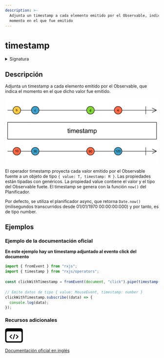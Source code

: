 ```yaml
---
description: >-
  Adjunta un timestamp a cada elemento emitido por el Observable, indicando el
  momento en el que fue emitido
---
```


# timestamp

<details>

<summary>Signatura</summary>

#### Firma

`timestamp<T>(scheduler: SchedulerLike = async): OperatorFunction<T, Timestamp<T>>`

#### Parámetros

### Retorna

`OperatorFunction<T, Timestamp<T>>:`

</details>

## Descripción

Adjunta un timestamp a cada elemento emitido por el Observable, que indica el momento en el que dicho valor fue emitido.

![Diagrama de canicas del operador timestamp](assets/images/marble-diagrams/utility/timestamp.png)

El operador timestamp proyecta cada valor emitido por el Observable fuente a un objeto de tipo `{ value: T, timestamp: R }`. Las propiedades están tipadas con genéricos. La propiedad value contiene el valor y el tipo del Observable fuete. El timestamp se genera con la función `now()` del Planificador.

Por defecto, se utiliza el planificador async, que retorna `Date.now()` (milisegundos transcurridos desde 01/01/1970 00:00:00:000) y por tanto, es de tipo number.

## Ejemplos

### Ejemplo de la documentación oficial

**En este ejemplo hay un timestamp adjuntado al evento click del documento**

```javascript
import { fromEvent } from "rxjs";
import { timestamp } from "rxjs/operators";

const clickWithTimestamp = fromEvent(document, "click").pipe(timestamp());

// Emite datos de tipo { value: MouseEvent, timestamp: number }
clickWithTimestamp.subscribe((data) => {
  console.log(data);
});
```

### Recursos adicionales

[![Source code](assets/icons/source-code.png)](https://github.com/ReactiveX/rxjs/blob/master/src/internal/operators/timestamp.ts)

[Documentación oficial en inglés](https://rxjs.dev/api/operators/timestamp)
